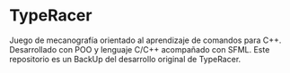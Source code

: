 # TypeRacer
Juego de mecanografía orientado al aprendizaje de comandos para C++. Desarrollado con POO y lenguaje C/C++ acompañado con SFML.
Este repositorio es un BackUp del desarrollo original de TypeRacer.
